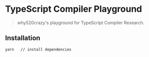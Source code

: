 # TypeScript Compiler Playground

> why520crazy's playground for TypeScript Compiler Research.
## Installation

```bash
yarn   // install dependencies
```

